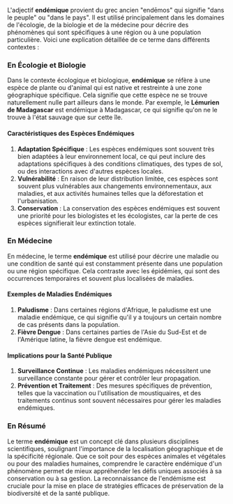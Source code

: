 L'adjectif **endémique** provient du grec ancien "endēmos" qui signifie "dans le peuple" ou "dans le pays". Il est utilisé principalement dans les domaines de l'écologie, de la biologie et de la médecine pour décrire des phénomènes qui sont spécifiques à une région ou à une population particulière. Voici une explication détaillée de ce terme dans différents contextes :

### En Écologie et Biologie

Dans le contexte écologique et biologique, **endémique** se réfère à une espèce de plante ou d'animal qui est native et restreinte à une zone géographique spécifique. Cela signifie que cette espèce ne se trouve naturellement nulle part ailleurs dans le monde. Par exemple, le **Lémurien de Madagascar** est endémique à Madagascar, ce qui signifie qu'on ne le trouve à l'état sauvage que sur cette île.

#### Caractéristiques des Espèces Endémiques
1. **Adaptation Spécifique** : Les espèces endémiques sont souvent très bien adaptées à leur environnement local, ce qui peut inclure des adaptations spécifiques à des conditions climatiques, des types de sol, ou des interactions avec d'autres espèces locales.
2. **Vulnérabilité** : En raison de leur distribution limitée, ces espèces sont souvent plus vulnérables aux changements environnementaux, aux maladies, et aux activités humaines telles que la déforestation et l'urbanisation.
3. **Conservation** : La conservation des espèces endémiques est souvent une priorité pour les biologistes et les écologistes, car la perte de ces espèces signifierait leur extinction totale.

### En Médecine

En médecine, le terme **endémique** est utilisé pour décrire une maladie ou une condition de santé qui est constamment présente dans une population ou une région spécifique. Cela contraste avec les épidémies, qui sont des occurrences temporaires et souvent plus localisées de maladies.

#### Exemples de Maladies Endémiques
1. **Paludisme** : Dans certaines régions d'Afrique, le paludisme est une maladie endémique, ce qui signifie qu'il y a toujours un certain nombre de cas présents dans la population.
2. **Fièvre Dengue** : Dans certaines parties de l'Asie du Sud-Est et de l'Amérique latine, la fièvre dengue est endémique.

#### Implications pour la Santé Publique
1. **Surveillance Continue** : Les maladies endémiques nécessitent une surveillance constante pour gérer et contrôler leur propagation.
2. **Prévention et Traitement** : Des mesures spécifiques de prévention, telles que la vaccination ou l'utilisation de moustiquaires, et des traitements continus sont souvent nécessaires pour gérer les maladies endémiques.

### En Résumé

Le terme **endémique** est un concept clé dans plusieurs disciplines scientifiques, soulignant l'importance de la localisation géographique et de la spécificité régionale. Que ce soit pour des espèces animales et végétales ou pour des maladies humaines, comprendre le caractère endémique d'un phénomène permet de mieux appréhender les défis uniques associés à sa conservation ou à sa gestion. La reconnaissance de l'endémisme est cruciale pour la mise en place de stratégies efficaces de préservation de la biodiversité et de la santé publique.